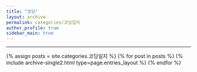 ```yaml
---
title: "코딩"
layout: archive
permalink: categories/코딩일지
author_profile: true
sidebar_main: true
---
```


<!-- 공백이 포함되어 있는 카테고리 이름의 경우 site.categories['a b c'] 이런식으로! -->

***

{% assign posts = site.categories.코딩일지 %}
{% for post in posts %} {% include archive-single2.html type=page.entries_layout %} {% endfor %}
